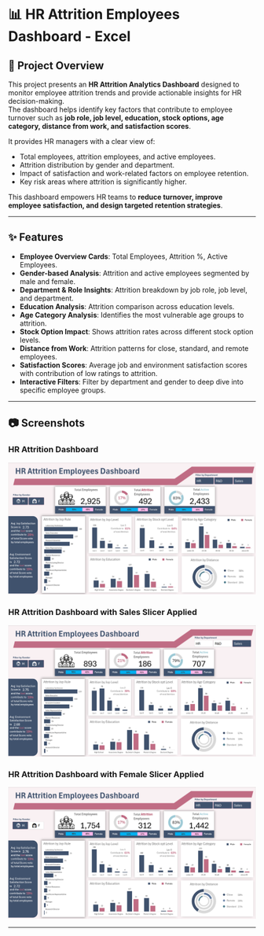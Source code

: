 # 📊 HR Attrition Employees Dashboard - Excel

## 📌 Project Overview  
This project presents an **HR Attrition Analytics Dashboard** designed to monitor employee attrition trends and provide actionable insights for HR decision-making.  
The dashboard helps identify key factors that contribute to employee turnover such as **job role, job level, education, stock options, age category, distance from work, and satisfaction scores**.  

It provides HR managers with a clear view of:  
- Total employees, attrition employees, and active employees.  
- Attrition distribution by gender and department.  
- Impact of satisfaction and work-related factors on employee retention.  
- Key risk areas where attrition is significantly higher.  

This dashboard empowers HR teams to **reduce turnover, improve employee satisfaction, and design targeted retention strategies**.  

---

## ✨  Features  
-  **Employee Overview Cards**: Total Employees, Attrition %, Active Employees.  
-  **Gender-based Analysis**: Attrition and active employees segmented by male and female.  
-  **Department & Role Insights**: Attrition breakdown by job role, job level, and department.  
-  **Education Analysis**: Attrition comparison across education levels.  
-  **Age Category Analysis**: Identifies the most vulnerable age groups to attrition.  
-  **Stock Option Impact**: Shows attrition rates across different stock option levels.  
-  **Distance from Work**: Attrition patterns for close, standard, and remote employees.  
-  **Satisfaction Scores**: Average job and environment satisfaction scores with contribution of low ratings to attrition.  
-  **Interactive Filters**: Filter by department and gender to deep dive into specific employee groups.  

---

## 📷 Screenshots

### HR Attrition Dashboard
![HR Attrition Dashboard](screenshots/Main%20Dashboard%20.png)
### HR Attrition Dashboard with Sales Slicer Applied
![Sales Filter](screenshots/dashbaord%20with%20applied%20sales%20filter.png)
### HR Attrition Dashboard with Female Slicer Applied
![Female Filter](screenshots/dashboard%20with%20applied%20female%20filter.png)  

---
